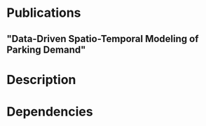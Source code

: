 # Publications
## "Data-Driven Spatio-Temporal Modeling of Parking Demand"


# Description

# Dependencies
